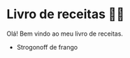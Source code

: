 # Livro de receitas :man_cook: 

Olá! Bem vindo ao meu livro de receitas. 

- Strogonoff de frango

  
